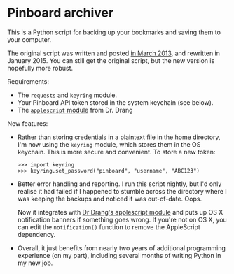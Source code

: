 Pinboard archiver
================

This is a Python script for backing up your bookmarks and saving them to your computer.

The original script was written and posted [in March 2013][1], and rewritten in January 2015. You can still get the original script, but the new version is hopefully more robust.

Requirements:

*   The `requests` and `keyring` module.
*   Your Pinboard API token stored in the system keychain (see below).
*   The [`applescript` module][2] from Dr. Drang

New features:

*   Rather than storing credentials in a plaintext file in the home directory, I'm now using the `keyring` module, which stores them in the OS keychain. This is more secure and convenient. To store a new token:

        >>> import keyring
        >>> keyring.set_password("pinboard", "username", "ABC123")

*   Better error handling and reporting. I run this script nightly, but I'd only realise it had failed if I happened to stumble across the directory where I was keeping the backups and noticed it was out-of-date. Oops.

    Now it integrates with [Dr Drang's applescript module][2] and puts up OS X notification banners if something goes wrong. If you're not on OS X, you can edit the `notification()` function to remove the AppleScript dependency.

*   Overall, it just benefits from nearly two years of additional programming experience (on my part), including several months of writing Python in my new job.

[1]: http://alexwlchan.net/blog/2013/03/pinboard-backups/
[2]: http://www.leancrew.com/all-this/2013/03/combining-python-and-applescript/